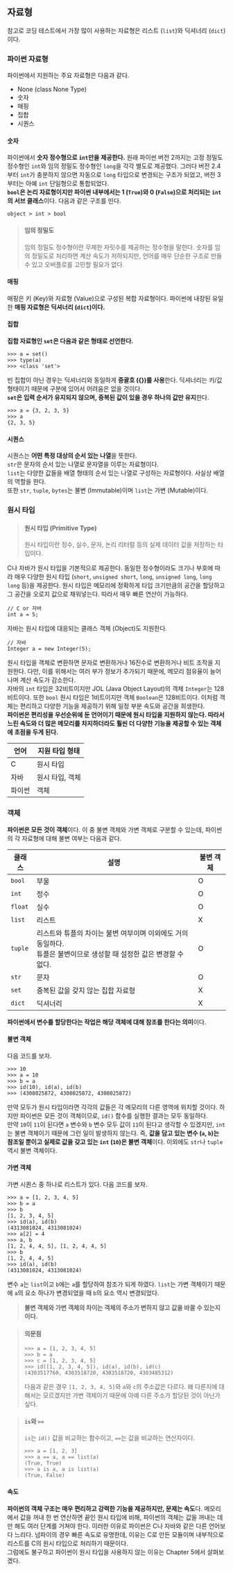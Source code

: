 ## 자료형
참고로 코딩 테스트에서 가장 많이 사용하는 자료형은 리스트 (`list`)와 딕셔너리 (`dict`)이다.

### 파이썬 자료형
파이썬에서 지원하는 주요 자료형은 다음과 같다.
- None (class None Type)
- 숫자
- 매핑
- 집합
- 시퀀스

#### 숫자
파이썬에서 **숫자 정수형으로 `int`만을 제공한다.** 원래 파이썬 버전 2까지는 고정 정밀도 정수형인 `int`와 임의 정밀도 정수형인 `long`을 각각 별도로 제공했다. 그러다 버전 2.4부터 `int`가 충분하지 않으면 자동으로 `long` 타입으로 변경되는 구조가 되었고, 버전 3부터는 아예 `int` 단일형으로 통합되었다.<br>**`bool`은 논리 자료형이지만 파이썬 내부에서는 1 (`True`)와 0 (`False`)으로 처리되는 `int`의 서브 클래스**이다. 다음과 같은 구조를 띤다.
```commandline
object > int > bool
```
> #### 임의 정밀도
> 임의 정밀도 정수형이란 무제한 자릿수를 제공하는 정수형을 말한다. 숫자를 임의 정밀도로 처리하면 계산 속도가 저하되지만, 언어를 매우 단순한 구조로 만들 수 있고 오버플로를 고민할 필요가 없다.

#### 매핑
매핑은 키 (Key)와 자료형 (Value)으로 구성된 복합 자료형이다. 파이썬에 내장된 유일한 **매핑 자료형은 딕셔너리 (`dict`)이다.**

#### 집합
**집합 자료형인 `set`은 다음과 같은 형태로 선언한다.**
```commandline
>>> a = set()
>>> type(a)
>>> <class 'set'>
```
빈 집합이 아닌 경우는 딕셔너리와 동일하게 **중괄호 ({})를 사용**한다. 딕셔너리는 키/값 형태이기 때문에 구분에 있어서 어려움은 없을 것이다.<br>**`set`은 입력 순서가 유지되지 않으며, 중복된 값이 있을 경우 하나의 값만 유지**한다.
```commandline
>>> a = {3, 2, 3, 5}
>>> a
{2, 3, 5}
```

#### 시퀀스
시퀀스는 **어떤 특정 대상의 순서 있는 나열**을 뜻한다.<br>`str`은 문자의 순서 있는 나열로 문자열을 이루는 자료형이다.<br>`list`는 다양한 값들을 배열 형태의 순서 있는 나열로 구성하는 자료형이다. 사실상 배열의 역할을 한다.<br>또한 `str`, `tuple`, `bytes`는 불변 (Immutable)이며 `list`는 가변 (Mutable)이다.

### 원시 타입
> #### 원시 타입 (Primitive Type)
> 원시 타입이란 정수, 실수, 문자, 논리 리터럴 등의 실제 데이터 값을 저장하는 타입이다.

C나 자바가 원시 타입을 기본적으로 제공한다. 동일한 정수형이라도 크기나 부호에 따라 매우 다양한 원시 타입 (`short`, `unsigned short`, `long`, `unsigned long`, `long long` 등)을 제공한다. 원시 타입은 메모리에 정확하게 타입 크기만큼의 공간을 할당하고 그 공간을 오로지 값으로 채워넣는다. 따라서 매우 빠른 연산이 가능하다.
```commandline
// C or 자바
int a = 5;
```
자바는 원시 타입에 대응되는 클래스 객체 (Object)도 지원한다.
```commandline
// 자바
Integer a = new Integer(5);
```
원시 타입을 객체로 변환하면 문자로 변환하거나 16진수로 변환하거나 비트 조작을 지원한다. 다만, 이를 위해서는 여러 부가 정보가 추가되기 때문에, 메모리 점유율이 늘어나며 계산 속도가 감소한다.<br>자바의 `int` 타입은 32비트이지만 JOL (Java Object Layout)의 객체 `Integer`는 128비트이다. 또한 `bool` 원시 타입은 1비트이지만 객체 `Boolean`은 128비트이다. 이처럼 객체는 편리하고 다양한 기능을 제공하기 위해 일정 부분 속도와 공간을 희생한다.<br>**파이썬은 편리성을 우선순위에 둔 언어이기 때문에 원시 타입을 지원하지 않는다. 따라서 느린 속도와 더 많은 메모리를 차지하더라도 훨씬 더 다양한 기능을 제공할 수 있는 객체에 초점을 두게 된다.**

| 언어   | 지원 타입 형태 |
|------|----------|
| C    | 원시 타입    |
| 자바   | 원시 타입, 객체 |
| 파이썬  | 객체       |

### 객체
**파이썬은 모든 것이 객체**이다. 이 중 불변 객체와 가변 객체로 구분할 수 있는데, 파이썬의 각 자료형에 대해 불변 여부는 다음과 같다.

|클래스|설명|불변 객체|
|---|---|---|
|`bool`|부울|O|
|`int`|정수|O|
|`float`|실수|O|
|`list`|리스트|X|
|`tuple`|리스트와 튜플의 차이는 불변 여부이며 이외에도 거의 동일하다.<br>튜플은 불변이므로 생성할 때 설정한 값은 변경할 수 없다.|O|
|`str`|문자|O|
|`set`|중복된 값을 갖지 않는 집합 자료형|X|
|`dict`|딕셔너리|X|
**파이썬에서 변수를 할당한다는 작업은 해당 객체에 대해 참조를 한다는 의미**이다.

#### 불변 객체
다음 코드를 보자.
```commandline
>>> 10
>>> a = 10
>>> b = a
>>> id(10), id(a), id(b)
>>> (4308025872, 4308025872, 4308025872)
```
만약 모두가 원시 타입이라면 각각의 값들은 각 메모리의 다른 영역에 위치할 것이다. 하지만 파이썬은 모든 것이 객체이므로, `id()` 함수를 실행한 결과는 모두 동일하다.<br>만약 `10`이 `11`이 된다면 `a` 변수와 `b` 변수 모두 값이 `11`이 된다고 생각할 수 있겠지만, `int`는 불변 객체이기 때문에 그런 일이 발생하지 않는다. 즉, **값을 담고 있는 변수 (`a`, `b`)는 참조일 뿐이고 실제로 값을 갖고 있는 `int` (`10`)은 불변 객체**이다. 이외에도 `str`나 `tuple` 역시 불변 객체이다.

#### 가변 객체
가변 시퀀스 중 하나로 리스트가 있다. 다음 코드를 보자.
```commandline
>>> a = [1, 2, 3, 4, 5]
>>> b = a
>>> b
[1, 2, 3, 4, 5]
>>> id(a), id(b)
(4313081024, 4313081024)
>>> a[2] = 4
>>> a, b
[1, 2, 4, 4, 5], [1, 2, 4, 4, 5]
>>> b
[1, 2, 4, 4, 5]
>>> id(a), id(b)
(4313081024, 4313081024)
```
변수 `a`는 `list`이고 `b`에는 `a`를 할당하여 참조가 되게 하였다. `list`는 가변 객체이기 때문에 `a`의 요소 하나가 변경되었을 때 `b`의 요소 역시 변경되었다.
> **불변 객체와 가변 객체의 차이는 객체의 주소가 변하지 않고 값을 바꿀 수 있는지이다.**

> #### 의문점
> ```commandline
> >>> a = [1, 2, 3, 4, 5]
> >>> b = a
> >>> c = [1, 2, 3, 4, 5]
> >>> id([1, 2, 3, 4, 5]), id(a), id(b), id(c)
> (4303517760, 4303518720, 4303518720, 4303485312)
> ```
> 다음과 같은 경우 `[1, 2, 3, 4, 5]`와 `a`와 `c`의 주소값은 다르다. 왜 다른지에 대해서는 모르겠지만 가변 객체이기 때문에 아예 다른 주소가 할당된 것이 아닌가 싶다.

> #### `is`와 `==`
> `is`는 `id()` 값을 비교하는 함수이고, `==`는 값을 비교하는 연산자이다.
> ```commandline
> >>> a = [1, 2, 3]
> >>> a == a, a == list(a)
> (True, True)
> >>> a is a, a is list(a)
> (True, False)
> ```

#### 속도
**파이썬의 객체 구조는 매우 편리하고 강력한 기능을 제공하지만, 문제는 속도**다. 메모리에서 값을 꺼내 한 번 연산하면 끝인 원시 타입에 비해, 파이썬의 객체는 값을 꺼내는 데만 해도 여러 단계를 거쳐야 한다. 이러한 이유로 파이썬은 C나 자바와 같은 다른 언어보다 느리다. 넘파이의 경우 빠른 속도로 유명한데, 이유는 C로 만든 모듈이며 내부적으로 리스트를 C의 원시 타입으로 처리하기 때문이다.<br>그럼에도 불구하고 파이썬이 원시 타입을 사용하지 않는 이유는 Chapter 5에서 살펴보겠다.